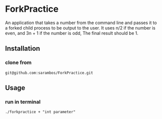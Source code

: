 # ForkPractice
An application that takes a number from the command line 
and passes it to a forked child process to be output to the user.
It uses n/2 if the number is even, and 3n + 1 if the number is odd, 
The final result should be 1.

## Installation
### clone from
```
git@github.com:sarambos/ForkPractice.git
```

## Usage
### run in terminal
```
./forkpractice + "int parameter"
```
